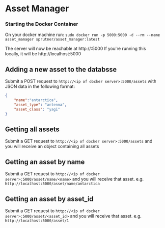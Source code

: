 # Asset Manager

### Starting the Docker Container

On your docker machine run:
`sudo docker run -p 5000:5000 -d --rm --name asset_manager sprutner/asset_manager:latest`

The server will now be reachable at http://<ip of docker server>:5000
If you're running this locally, it will be http://localhost:5000


## Adding a new asset to the databsse

Submit a POST request to `http://<ip of docker server>:5000/assets` with JSON data in the following format:

```json
{
	"name":"antarctica",
	"asset_type": "antenna",
	"asset_class": "yagi"
}
```

## Getting all assets

Submit a GET request to `http://<ip of docker server>:5000/assets` and you will receive an object containing all assets

## Getting an asset by name

Submit a GET request to `http://<ip of docker server>:5000/asset/name/<name>` and you will receive that asset. e.g. `http://localhost:5000/asset/name/antarctica`

## Getting an asset by asset_id

Submit a GET request to `http://<ip of docker server>:5000/asset/<asset_id>` and you will receive that asset. e.g. `http://localhost:5000/asset/1`
